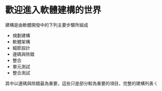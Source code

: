# 歡迎進入軟體建構的世界

 建構是由軟體開發中的下列主要步驟所組成
* 規劃建構
* 軟體架構
* 細節設計
* 邊碼與除錯
* 整合
* 單元測試
* 整合測試

其中以邊碼與除錯最為重要，這些只是部分較為重要的項目，完整的建構列表ㄑ
<!--stackedit_data:
eyJoaXN0b3J5IjpbLTE1MDExMTgzNjYsLTE1NzU4NjM3NjMsLT
M5NTEwMDgxXX0=
-->